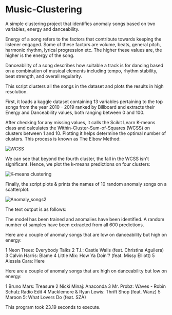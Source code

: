 # Music-Clustering

A simple clustering project that identifies anomaly songs based on two variables, energy and danceability. 

Energy of a song refers to the factors that contribute towards keeping the listener engaged. Some of these factors are volume, beats, general pitch, harmonic rhythm, lyrical progression etc. The higher these values are, the higher is the energy of the song.

Danceability of a song describes how suitable a track is for dancing based on a combination of musical elements including tempo, rhythm stability, beat strength, and overall regularity.

This script clusters all the songs in the dataset and plots the results in high resolution. 

First, it loads a kaggle dataset containing 13 variables pertaining to the top songs from the year 2010 - 2019 ranked by Billboard and extracts their Energy and Danceability values, both ranging between 0 and 100.

After checking for any missing values, it calls the Scikit Learn K-means class and calculates the Within-Cluster-Sum-of-Squares (WCSS) on clusters between 1 and 10. Plotting it helps determine the optimal number of clusters. This process is known as The Elbow Method:

![WCSS](https://user-images.githubusercontent.com/64068083/101480925-5df40a80-397a-11eb-8787-ba5eb1362e42.png)

We can see that beyond the fourth cluster, the fall in the WCSS isn't significant. Hence, we plot the k-means predictions on four clusters:

![K-means clustering](https://user-images.githubusercontent.com/64068083/101481312-f8544e00-397a-11eb-80b9-40e352ac9e0f.png)

Finally, the script plots & prints the names of 10 random anomaly songs on a scatterplot.

![Anomaly_songs2](https://user-images.githubusercontent.com/64068083/101482443-bfb57400-397c-11eb-8370-157710c5fbbd.png)

The text output is as follows:

The model has been trained and anomalies have been identified. A random number of samples have been extracted from all 600 predictions.

Here are a couple of anomaly songs that are low on danceability but high on energy:

1 Neon Trees: Everybody Talks
2 T.I.: Castle Walls (feat. Christina Aguilera)
3 Calvin Harris: Blame
4 Little Mix: How Ya Doin'? (feat. Missy Elliott)
5 Alessia Cara: Here

Here are a couple of anomaly songs that are high on danceability but low on energy:

1 Bruno Mars: Treasure
2 Nicki Minaj: Anaconda
3 Mr. Probz: Waves - Robin Schulz Radio Edit
4 Macklemore & Ryan Lewis: Thrift Shop (feat. Wanz)
5 Maroon 5: What Lovers Do (feat. SZA)

This program took 23.19 seconds to execute.
